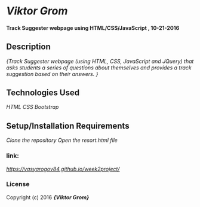 #  _Viktor Grom_

####  Track Suggester webpage using HTML/CSS/JavaScript , 10-21-2016

## Description
_{Track Suggester webpage (using HTML, CSS, JavaScript and JQuery) that asks students a series of questions about themselves and provides a track suggestion based on their answers. }_

##  Technologies Used

_HTML CSS Bootstrap_

## Setup/Installation Requirements

_Clone the repository
Open the resort.html file_
### link:
  _https://vasyarogov84.github.io/week2project/_
### License

Copyright (c) 2016 **_{Viktor Grom}_**
